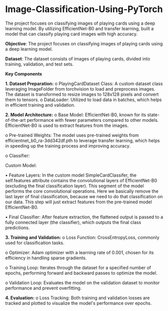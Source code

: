 # Image-Classification-Using-PyTorch
The project focuses on classifying images of playing cards using a deep learning model. By utilizing EfficientNet-B0 and transfer learning, built a model that can classify playing card images with high accuracy. 


**Objective**: The project focuses on classifying images of playing cards using a deep learning model.

**Dataset**: The dataset consists of images of playing cards, divided into training, validation, and test sets.

**Key Components**

**1.	Dataset Preparation:**
o	PlayingCardDataset Class: A custom dataset class leveraging ImageFolder from torchvision to load and preprocess images. The dataset is transformed to resize images to 128x128 pixels and convert them to tensors.
o	DataLoader: Utilized to load data in batches, which helps in efficient training and validation.

**2.	Model Architecture:**
o	Base Model: EfficientNet-B0, known for its state-of-the-art performance with fewer parameters compared to other models. EfficientNet-B0 is used to extract features from the images.

o	Pre-trained Weights: The model uses pre-trained weights from efficientnet_b0_ra-3dd342df.pth to leverage transfer learning, which helps in speeding up the training process and improving accuracy.

o	Classifier: 

Custom Model:

•	Feature Layers: In the custom model SimpleCardClassifer, the self.features attribute contains the convolutional layers of EfficientNet-B0 (excluding the final classification layer). This segment of the model performs the core convolutional operations. Here we basically remove the last layer of final classification, because we need to do that classification on our data. This step will just extract features from the pre-trained model EfficientNet-B0.

•	Final Classifier: After feature extraction, the flattened output is passed to a fully connected layer (the classifier), which outputs the final class predictions.

**3.	Training and Validation:**
o	Loss Function: CrossEntropyLoss, commonly used for classification tasks.

o	Optimizer: Adam optimizer with a learning rate of 0.001, chosen for its efficiency in handling sparse gradients.

o	Training Loop: Iterates through the dataset for a specified number of epochs, performing forward and backward passes to optimize the model.

o	Validation Loop: Evaluates the model on the validation dataset to monitor performance and prevent overfitting.

**4.	Evaluation:**
o	Loss Tracking: Both training and validation losses are tracked and plotted to visualize the model's performance over epochs.

